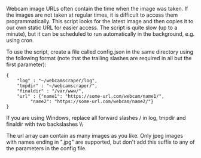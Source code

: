 Webcam image URLs often contain the time when the image was taken. If the images 
are not taken at regular times, it is difficult to access them programmatically. 
This script looks for the latest image and then copies it to our own static URL 
for easier access. The script is quite slow (up to a minute), but it can be scheduled 
to run automatically in the background, e.g. using cron.

To use the script, create a file called config.json in the same directory using 
the following format (note that the trailing slashes are required in all but the 
first parameter):

```
{
    "log" : "~/webcamscraper/log",
    "tmpdir" : "~/webcamscraper/",
    "finaldir" : "/var/www/",
    "url" : {"name1": "https://some-url.com/webcam/name1/",
         "name2": "https://some-url.com/webcam/name2/"}
}
```

If you are using Windows, replace all forward slashes / in log, tmpdir and finaldir 
with two backslashes \\\\

The url array can contain as many images as you like. Only jpeg images with names ending 
in ".jpg" are supported, but don't add this suffix to any of the parameters in the config 
file.